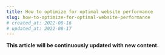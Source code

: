 ```yaml
---
title: How to optimize for optimal website performance
slug: how-to-optimize-for-optimal-website-performance
# created_at: 2022-08-16
# updated_at: 2022-08-17
---
```


**This article will be continuously updated with new content.**
